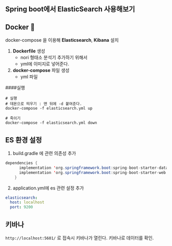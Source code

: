 ## Spring boot에서 ElasticSearch 사용해보기


## Docker 🐳
docker-compose 을 이용해 **Elasticsearch**, **Kibana** 설치

1. **Dockerfile** 생성
   * nori 형태소 분석기 추가하기 위해서
   * yml에 이미지로 넣어준다.
2. **docker-compose** 파일 생성
   * yml 파일 

####실행
```
# 실행 
# 데몬으로 띄우기 : 맨 뒤에 -d 붙여준다.
docker-compose -f elasticsearch.yml up

# 죽이기
docker-compose -f elasticsearch.yml down
```

## ES 환경 설정

1. build.gradle 에 관련 의존성 추가   
```java  
dependencies {
      implementation 'org.springframework.boot:spring-boot-starter-data-elasticsearch'
      implementation 'org.springframework.boot:spring-boot-starter-web'
    }
```

2. application.yml에 es 관련 설정 추가
```yaml  
elasticsearch:
  host: localhost
  port: 9200 
```

## 키바나

```http://localhost:5601/```
로 접속시 키바나가 열린다.
키바나로 데이터를 확인.
